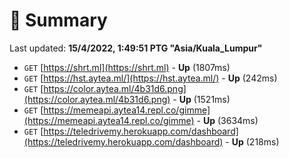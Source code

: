 # 📖 Summary
Last updated: **15/4/2022, 1:49:51 PTG "Asia/Kuala_Lumpur"**

- `GET` [https://shrt.ml](https://shrt.ml) - **Up** (1807ms)
- `GET` [https://hst.aytea.ml/](https://hst.aytea.ml/) - **Up** (242ms)
- `GET` [https://color.aytea.ml/4b31d6.png](https://color.aytea.ml/4b31d6.png) - **Up** (1521ms)
- `GET` [https://memeapi.aytea14.repl.co/gimme](https://memeapi.aytea14.repl.co/gimme) - **Up** (3634ms)
- `GET` [https://teledrivemy.herokuapp.com/dashboard](https://teledrivemy.herokuapp.com/dashboard) - **Up** (218ms)
